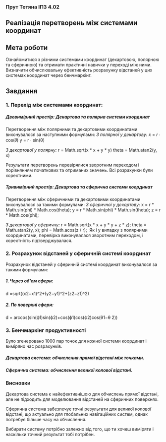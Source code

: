 ### Прут Тетяна ІПЗ 4.02
## Реалізація перетворень між системами координат

## Мета роботи
Ознайомитися з різними системами координат (декартовою, полярною та сферичною) та отримати практичні навички у переході між ними. Визначити обчислювальну ефективність розрахунку відстаней у цих системах координат через бенчмаркінг.

## Завдання 
### 1. Перехід між системами координат:

  ##### Двовимірний простір: Декартова та полярна системи координат   
Перетворення між полярними та декартовими координатами виконувалося за наступними формулами:
  *З полярної у декартову:*
  𝑥 = 𝑟 ⋅ cos(𝜃)
  y = r ⋅ sin(θ)

  *З декартової у полярну:*
  r = Math.sqrt(x * x + y * y)
  theta = Math.atan2(y, x)

Результати перетворень перевірялися зворотним переходом і порівнянням початкових та отриманих значень. Всі розрахунки були коректними. 

  ##### Тривимірний простір: Декартова та сферична системи координат
Перетворення між сферичними та декартовими координатами виконувалося за такими формулами:
  *З сферичної у декартову:*
  x = r * Math.sin(phi) * Math.cos(theta);
  y = r * Math.sin(phi) * Math.sin(theta);
  z = r * Math.cos(phi);

  *З декартової у сферичну:* 
  r = Math.sqrt(x * x + y * y + z * z);
  theta = Math.atan2(y, x);
  phi = Math.acos(z / r);
​
Як і у випадку з полярними координатами, перевірка виконувалася зворотним переходом, і коректність підтверджувалася. 

### 2. Розрахунок відстаней у сферичній системі координат
Розрахунок відстаней у сферичній системі координат виконувалося за такими формулами:
##### 1. Через об'єм сфери:
   d =sqrt((x2−x1)^2+(y2−y1)^2+(z2−z1)^2)
##### 2. По поверхні сфери:
   d = arccos(sin(ϕ1)sin(ϕ2)+cos(ϕ1​)cos(ϕ2)cos(θ1−θ 2))


### 3. Бенчмаркінг продуктивності
Було згенеровано 1000 пар точок для кожної системи координат і виміряно час розрахунків.
##### Декартова система: обчислення прямої відстані між точками.
##### Сферична система: обчислення великої колової відстані.

### Висновки
Декартова система є найефективнішою для обчислень прямої відстані, але не підходить для моделювання відстаней на сферичних поверхнях.

Сферична система забезпечує точні результати для великої колової відстані, що актуально для глобальних навігаційних систем, однак потребує більше часу на обчислення.

Вибирати систему потрібно залежно від того, що ти хочеш виміряти і наскільки точний результат тобі потрібен.
